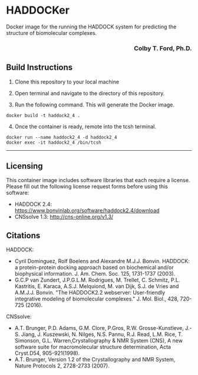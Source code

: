 # HADDOCKer
Docker image for the running the HADDOCK system for predicting the structure of biomolecular complexes.

<h3 align="right">Colby T. Ford, Ph.D.</h3>

## Build Instructions
1. Clone this repository to your local machine

2. Open terminal and navigate to the directory of this repository.

3. Run the following command. This will generate the Docker image.
```
docker build -t haddock2_4 .
```

4. Once the container is ready, remote into the tcsh terminal.
```
docker run --name haddock2_4 -d haddock2_4
docker exec -it haddock2_4 /bin/tcsh
```

-------------------------------------------

## Licensing

This container image includes software libraries that each require a license. Please fill out the following license request forms before using this software:
- HADDOCK 2.4: https://www.bonvinlab.org/software/haddock2.4/download
- CNSsolve 1.3: http://cns-online.org/v1.3/

## Citations

HADDOCK:
- Cyril Dominguez, Rolf Boelens and Alexandre M.J.J. Bonvin. HADDOCK: a protein-protein docking approach based on biochemical and/or biophysical information. J. Am. Chem. Soc. 125, 1731-1737 (2003).
- G.C.P van Zundert, J.P.G.L.M. Rodrigues, M. Trellet, C. Schmitz, P.L. Kastritis, E. Karaca, A.S.J. Melquiond, M. van Dijk, S.J. de Vries and A.M.J.J. Bonvin. "The HADDOCK2.2 webserver: User-friendly integrative modeling of biomolecular complexes." J. Mol. Biol., 428, 720-725 (2016).

CNSsolve:
- A.T. Brunger, P.D. Adams, G.M. Clore, P.Gros, R.W. Grosse-Kunstleve, J.-S. Jiang, J. Kuszewski, N. Nilges, N.S. Pannu, R.J. Read, L.M. Rice, T. Simonson, G.L. Warren,Crystallography & NMR System (CNS), A new software suite for macromolecular structure determination, Acta Cryst.D54, 905-921(1998).
- A.T. Brunger, Version 1.2 of the Crystallography and NMR System, Nature Protocols 2, 2728-2733 (2007).
